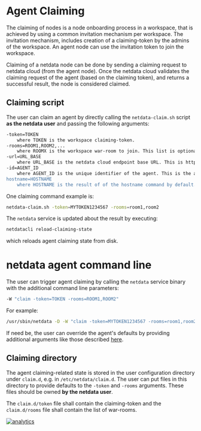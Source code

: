 # Agent Claiming

The claiming of nodes is a node onboarding process in a workspace, that is achieved by using a common invitation
mechanism per workspace. The invitation mechanism, includes creation of a claiming-token by the admins of the workspace.
An agent node can use the invitation token to join the workspace.

Claiming of a netdata node can be done by sending a claiming request to netdata cloud (from the agent node). Once the
netdata cloud validates the claiming request of the agent (based on the claiming token), and returns a successful
result, the node is considered claimed.

## Claiming script

The user can claim an agent by directly calling the `netdata-claim.sh` script **as the netdata user** and passing the
following arguments:

```sh
-token=TOKEN
    where TOKEN is the workspace claiming-token.
-rooms=ROOM1,ROOM2,...
    where ROOMX is the workspace war-room to join. This list is optional.
-url=URL_BASE
    where URL_BASE is the netdata cloud endpoint base URL. This is https://netdata.cloud by default.
-id=AGENT_ID
    where AGENT_ID is the unique identifier of the agent. This is the agent's MACHINE_GUID by default.
hostname=HOSTNAME
    where HOSTNAME is the result of of the hostname command by default.
```
One claiming command example is:
```sh
netdata-claim.sh -token=MYTOKEN1234567 -rooms=room1,room2
```

The `netdata` service is updated about the result by executing:
```sh
netdatacli reload-claiming-state
```
which reloads agent claiming state from disk.

# netdata agent command line

The user can trigger agent claiming by calling the `netdata` service binary with the additional command line parameters:
```sh
-W "claim -token=TOKEN -rooms=ROOM1,ROOM2"
```
For example:
```sh
/usr/sbin/netdata -D -W "claim -token=MYTOKEN1234567 -rooms=room1,room2"
```

If need be, the user can override the agent's defaults by providing additional arguments like those described
[here](#Claiming-script).

## Claiming directory

The agent claiming-related state is stored in the user configuration directory under `claim.d`, e.g. in
`/etc/netdata/claim.d`. The user can put files in this directory to provide defaults to the `-token` and `-rooms`
arguments. These files should be owned **by the netdata user**.

The `claim.d/token` file shall contain the claiming-token and the `claim.d/rooms` file shall contain the list of 
war-rooms. 

[![analytics](https://www.google-analytics.com/collect?v=1&aip=1&t=pageview&_s=1&ds=github&dr=https%3A%2F%2Fgithub.com%2Fnetdata%2Fnetdata&dl=https%3A%2F%2Fmy-netdata.io%2Fgithub%2Fclaim%2FREADME&_u=MAC~&cid=5792dfd7-8dc4-476b-af31-da2fdb9f93d2&tid=UA-64295674-3)](<>)
